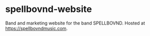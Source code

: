 # spellbovnd-website
Band and marketing website for the band SPELLBOVND.  Hosted at https://spellbovndmusic.com.
